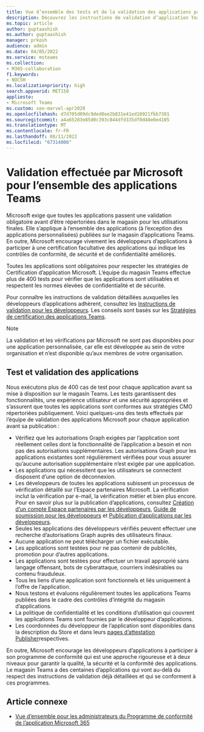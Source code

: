 ```yaml
---
title: Vue d’ensemble des tests et de la validation des applications par Microsoft
description: Découvrez les instructions de validation d’application Teams basées sur les stratégies de certification de la Place de marché. Découvrez comment Microsoft garantit que les applications Teams respectent des normes élevées de confidentialité et de sécurité.
ms.topic: article
author: guptaashish
ms.author: guptaashish
manager: prkosh
audience: admin
ms.date: 04/05/2022
ms.service: msteams
ms.collection:
- M365-collaboration
f1.keywords:
- NOCSH
ms.localizationpriority: high
search.appverid: MET150
appliesto:
- Microsoft Teams
ms.custom: seo-marvel-apr2020
ms.openlocfilehash: d7d705d09dc9ded8ee2b831e41ed18921fbb7381
ms.sourcegitcommit: a4a65283e85d0c393c844dfd335df0d48e0e4105
ms.translationtype: MT
ms.contentlocale: fr-FR
ms.lasthandoff: 08/11/2022
ms.locfileid: "67314006"
---
```

# <a name="validation-performed-by-microsoft-for-all-teams-apps"></a>Validation effectuée par Microsoft pour l’ensemble des applications Teams

Microsoft exige que toutes les applications passent une validation obligatoire avant d’être répertoriées dans le magasin pour les utilisations finales. Elle s’applique à l’ensemble des applications (à l’exception des applications personnalisées) publiées sur le magasin d’applications Teams. En outre, Microsoft encourage vivement les développeurs d’applications à participer à une certification facultative des applications qui indique les contrôles de conformité, de sécurité et de confidentialité améliorés.

Toutes les applications sont obligatoires pour respecter les stratégies de Certification d’application Microsoft. L’équipe du magasin Teams effectue plus de 400 tests pour vérifier que les applications sont utilisables et respectent les normes élevées de confidentialité et de sécurité.

Pour connaître les instructions de validation détaillées auxquelles les développeurs d’applications adhèrent, consultez les [Instructions de validation pour les développeurs](/microsoftteams/platform/concepts/deploy-and-publish/appsource/prepare/teams-store-validation-guidelines). Les conseils sont basés sur les [Stratégies de certification des applications Teams](/legal/marketplace/certification-policies#1140-teams).

> [!NOTE]
> La validation et les vérifications par Microsoft ne sont pas disponibles pour une application personnalisée, car elle est développée au sein de votre organisation et n’est disponible qu’aux membres de votre organisation.

## <a name="app-validation-and-testing"></a>Test et validation des applications

Nous exécutons plus de 400 cas de test pour chaque application avant sa mise à disposition sur le magasin Teams. Les tests garantissent des fonctionnalités, une expérience utilisateur et une sécurité appropriées et s’assurent que toutes les applications sont conformes aux stratégies CMO répertoriées publiquement. Voici quelques-uns des tests effectués par l’équipe de validation des applications Microsoft pour chaque application avant sa publication :

* Vérifiez que les autorisations Graph exigées par l’application sont réellement celles dont la fonctionnalité de l’application a besoin et non pas des autorisations supplémentaires. Les autorisations Graph pour les applications existantes sont régulièrement vérifiées pour vous assurer qu’aucune autorisation supplémentaire n’est exigée par une application.
* Les applications qui nécessitent que les utilisateurs se connectent disposent d’une option de déconnexion.
* Les développeurs de toutes les applications subissent un processus de vérification détaillé sur l’Espace partenaires Microsoft. La vérification inclut la vérification par e-mail, la vérification métier et bien plus encore. Pour en savoir plus sur la publication d’applications, consultez [Création d’un compte Espace partenaires par les développeurs](/microsoftteams/platform/concepts/deploy-and-publish/appsource/prepare/create-partner-center-dev-account), [Guide de soumission pour les développeurs](/office/dev/store/add-in-submission-guide) et [Publication d’applications par les développeurs](https://aka.ms/PublishToTeamsStore).
* Seules les applications des développeurs vérifiés peuvent effectuer une recherche d’autorisations Graph auprès des utilisateurs finaux.
* Aucune application ne peut télécharger un fichier exécutable.
* Les applications sont testées pour ne pas contenir de publicités, promotion pour d’autres applications.
* Les applications sont testées pour effectuer un travail approprié sans langage offensant, bots de cyberattaque, courriers indésirables ou contenu frauduleux.
* Tous les liens d’une application sont fonctionnels et liés uniquement à l’offre de l’application.
* Nous testons et évaluons régulièrement toutes les applications Teams publiées dans le cadre des contrôles d’intégrité du magasin d’applications.
* La politique de confidentialité et les conditions d’utilisation qui couvrent les applications Teams sont fournies par le développeur d’applications.
* Les coordonnées du développeur de l’application sont disponibles dans la description du Store et dans leurs [pages d’attestation Publisher](/microsoft-365-app-certification/teams/teams-apps)respectives.

En outre, Microsoft encourage les développeurs d’applications à participer à son programme de conformité qui est une approche rigoureuse et à deux niveaux pour garantir la qualité, la sécurité et la conformité des applications. Le magasin Teams a des centaines d’applications qui vont au-delà du respect des instructions de validation déjà détaillées et qui se conforment à ces programmes.

## <a name="related-article"></a>Article connexe

* [Vue d’ensemble pour les administrateurs du Programme de conformité de l’application Microsoft 365](overview-of-app-certification.md)
